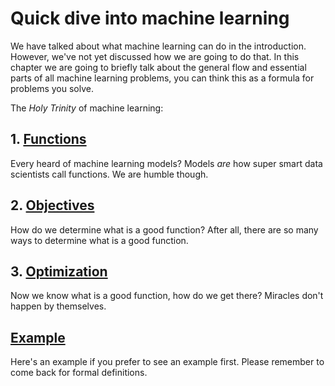 # Quick dive into machine learning

We have talked about what machine learning can do in the introduction. However, we've not yet discussed how we are going to do that. In this chapter we are going to briefly talk about the general flow and essential parts of all machine learning problems, you can think this as a formula for problems you solve.

The _Holy Trinity_ of machine learning:

## 1. [Functions](./functions.md)

Every heard of machine learning models? Models _are_ how super smart data scientists call functions. We are humble though.

## 2. [Objectives](./objectives.md)

How do we determine what is a good function? After all, there are so many ways to determine what is a good function.

## 3. [Optimization](./optimization.md)

Now we know what is a good function, how do we get there? Miracles don't happen by themselves.

## [Example](./example.md)

Here's an example if you prefer to see an example first. Please remember to come back for formal definitions.
